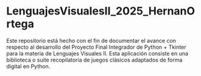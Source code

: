 # LenguajesVisualesII_2025_HernanOrtega
Este repositorio está hecho con el fin de documentar el avance con respecto al desarrollo del Proyecto Final Integrador de Python + Tkinter para la materia de Lenguajes Visuales II. 
Esta aplicación consiste en una biblioteca o suite recopilatoria de juegos clásicos adaptados de forma digital en Python.
